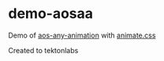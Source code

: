 # demo-aosaa
Demo of [aos-any-animation](https://github.com/Delpa/aos-any-animation) with [animate.css](https://daneden.github.io/animate.css/)

Created to tektonlabs
